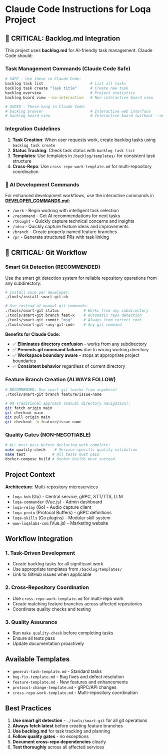 # Claude Code Instructions for Loqa Project

## 🚨 CRITICAL: Backlog.md Integration

This project uses **backlog.md** for AI-friendly task management. Claude Code should:

### Task Management Commands (Claude Code Safe)
```bash
# SAFE - Use these in Claude Code:
backlog task list                     # List all tasks
backlog task create "Task title"      # Create new task
backlog overview                      # Project statistics
backlog board view --no-interactive   # Non-interactive board view

# AVOID - These hang in Claude Code:
# backlog browser                     # Interactive web interface
# backlog board view                  # Interactive board (without --no-interactive)
```

### Integration Guidelines
1. **Task Creation**: When user requests work, create backlog tasks using `backlog task create`
2. **Status Tracking**: Check task status with `backlog task list`
3. **Templates**: Use templates in `/backlog/templates/` for consistent task structure
4. **Cross-Repo**: Use `cross-repo-work-template.md` for multi-repository coordination

### 🤖 AI Development Commands
For enhanced development workflows, use the interactive commands in **[DEVELOPER_COMMANDS.md](./DEVELOPER_COMMANDS.md)**:
- `/work` - Begin working with intelligent task selection
- `/recommend` - Get AI recommendations for next tasks  
- `/thought` - Quickly capture technical concerns and insights
- `/idea` - Quickly capture feature ideas and improvements
- `/branch` - Create properly named feature branches
- `/pr` - Generate structured PRs with task linking

## 🚨 CRITICAL: Git Workflow

### Smart Git Detection (RECOMMENDED)
Use the smart git detection system for reliable repository operations from any subdirectory:

```bash
# Install once per developer:
./tools/install-smart-git.sh

# Use instead of manual git commands:
./tools/smart-git status           # Works from any subdirectory
./tools/smart-git branch feat-x    # Automatic repo detection
./tools/smart-git commit "msg"     # Always from correct root
./tools/smart-git <any-git-cmd>    # Any git command
```

**Benefits for Claude Code:**
- ✅ **Eliminates directory confusion** - works from any subdirectory
- ✅ **Prevents git command failures** due to wrong working directory
- ✅ **Workspace boundary aware** - stops at appropriate project boundaries
- ✅ **Consistent behavior** regardless of current directory

### Feature Branch Creation (ALWAYS FOLLOW)
```bash
# RECOMMENDED: Use smart git (works from anywhere)
./tools/smart-git branch feature/issue-name

# OR Traditional approach (manual directory navigation):
git fetch origin main
git checkout main  
git pull origin main
git checkout -b feature/issue-name
```

### Quality Gates (NON-NEGOTIABLE)
```bash
# ALL must pass before declaring work complete:
make quality-check    # Service-specific quality validation
make test            # All tests must pass
docker-compose build # Docker builds must succeed
```

## Project Context

**Architecture**: Multi-repository microservices
- `loqa-hub` (Go) - Central service, gRPC, STT/TTS, LLM
- `loqa-commander` (Vue.js) - Admin dashboard
- `loqa-relay` (Go) - Audio capture client  
- `loqa-proto` (Protocol Buffers) - gRPC definitions
- `loqa-skills` (Go plugins) - Modular skill system
- `www-loqalabs-com` (Vue.js) - Marketing website

## Workflow Integration

### 1. Task-Driven Development
- Create backlog tasks for all significant work
- Use appropriate templates from `/backlog/templates/`
- Link to GitHub issues when applicable

### 2. Cross-Repository Coordination  
- Use `cross-repo-work-template.md` for multi-repo work
- Create matching feature branches across affected repositories
- Coordinate quality checks and testing

### 3. Quality Assurance
- Run `make quality-check` before completing tasks
- Ensure all tests pass
- Update documentation proactively

## Available Templates
- `general-task-template.md` - Standard tasks
- `bug-fix-template.md` - Bug fixes and defect resolution
- `feature-template.md` - New features and enhancements
- `protocol-change-template.md` - gRPC/API changes
- `cross-repo-work-template.md` - Multi-repository coordination

## Best Practices
1. **Use smart git detection** - `./tools/smart-git` for all git operations
2. **Always fetch latest** before creating feature branches
3. **Use backlog.md** for task tracking and planning
4. **Follow quality gates** - no exceptions
5. **Document cross-repo dependencies** clearly
6. **Test thoroughly** across all affected services